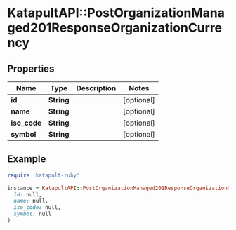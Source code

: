 # KatapultAPI::PostOrganizationManaged201ResponseOrganizationCurrency

## Properties

| Name | Type | Description | Notes |
| ---- | ---- | ----------- | ----- |
| **id** | **String** |  | [optional] |
| **name** | **String** |  | [optional] |
| **iso_code** | **String** |  | [optional] |
| **symbol** | **String** |  | [optional] |

## Example

```ruby
require 'katapult-ruby'

instance = KatapultAPI::PostOrganizationManaged201ResponseOrganizationCurrency.new(
  id: null,
  name: null,
  iso_code: null,
  symbol: null
)
```


